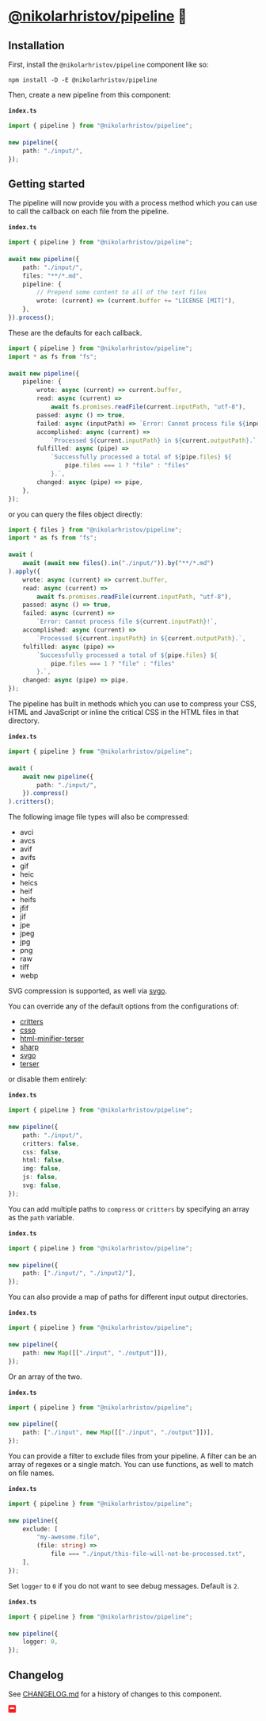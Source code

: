 # [@nikolarhristov/pipeline] 🧪

## Installation

First, install the `@nikolarhristov/pipeline` component like so:

```
npm install -D -E @nikolarhristov/pipeline
```

Then, create a new pipeline from this component:

**`index.ts`**

```ts
import { pipeline } from "@nikolarhristov/pipeline";

new pipeline({
	path: "./input/",
});
```

## Getting started

The pipeline will now provide you with a process method which you can use to
call the callback on each file from the pipeline.

**`index.ts`**

```ts
import { pipeline } from "@nikolarhristov/pipeline";

await new pipeline({
	path: "./input/",
	files: "**/*.md",
	pipeline: {
		// Prepend some content to all of the text files
		wrote: (current) => (current.buffer += "LICENSE [MIT]"),
	},
}).process();
```

These are the defaults for each callback.

```ts
import { pipeline } from "@nikolarhristov/pipeline";
import * as fs from "fs";

await new pipeline({
	pipeline: {
		wrote: async (current) => current.buffer,
		read: async (current) =>
			await fs.promises.readFile(current.inputPath, "utf-8"),
		passed: async () => true,
		failed: async (inputPath) => `Error: Cannot process file ${inputPath}!`,
		accomplished: async (current) =>
			`Processed ${current.inputPath} in ${current.outputPath}.`,
		fulfilled: async (pipe) =>
			`Successfully processed a total of ${pipe.files} ${
				pipe.files === 1 ? "file" : "files"
			}.`,
		changed: async (pipe) => pipe,
	},
});
```

or you can query the files object directly:

```ts
import { files } from "@nikolarhristov/pipeline";
import * as fs from "fs";

await (
	await (await new files().in("./input/")).by("**/*.md")
).apply({
	wrote: async (current) => current.buffer,
	read: async (current) =>
		await fs.promises.readFile(current.inputPath, "utf-8"),
	passed: async () => true,
	failed: async (current) =>
		`Error: Cannot process file ${current.inputPath}!`,
	accomplished: async (current) =>
		`Processed ${current.inputPath} in ${current.outputPath}.`,
	fulfilled: async (pipe) =>
		`Successfully processed a total of ${pipe.files} ${
			pipe.files === 1 ? "file" : "files"
		}.`,
	changed: async (pipe) => pipe,
});
```

The pipeline has built in methods which you can use to compress your CSS, HTML
and JavaScript or inline the critical CSS in the HTML files in that directory.

**`index.ts`**

```ts
import { pipeline } from "@nikolarhristov/pipeline";

await (
	await new pipeline({
		path: "./input/",
	}).compress()
).critters();
```

The following image file types will also be compressed:

-   avci
-   avcs
-   avif
-   avifs
-   gif
-   heic
-   heics
-   heif
-   heifs
-   jfif
-   jif
-   jpe
-   jpeg
-   jpg
-   png
-   raw
-   tiff
-   webp

SVG compression is supported, as well via [svgo].

You can override any of the default options from the configurations of:

-   [critters](https://github.com/GoogleChromeLabs/critters#usage)
-   [csso](https://github.com/css/csso#minifysource-options)
-   [html-minifier-terser](https://github.com/terser/html-minifier-terser#options-quick-reference)
-   [sharp](https://sharp.pixelplumbing.com/api-output#jpeg)
-   [svgo](https://github.com/svg/svgo#configuration)
-   [terser](https://github.com/terser/terser#minify-options-structure)

or disable them entirely:

**`index.ts`**

```ts
import { pipeline } from "@nikolarhristov/pipeline";

new pipeline({
	path: "./input/",
	critters: false,
	css: false,
	html: false,
	img: false,
	js: false,
	svg: false,
});
```

You can add multiple paths to `compress` or `critters` by specifying an array as
the `path` variable.

**`index.ts`**

```ts
import { pipeline } from "@nikolarhristov/pipeline";

new pipeline({
	path: ["./input/", "./input2/"],
});
```

You can also provide a map of paths for different input output directories.

**`index.ts`**

```ts
import { pipeline } from "@nikolarhristov/pipeline";

new pipeline({
	path: new Map([["./input", "./output"]]),
});
```

Or an array of the two.

**`index.ts`**

```ts
import { pipeline } from "@nikolarhristov/pipeline";

new pipeline({
	path: ["./input", new Map([["./input", "./output"]])],
});
```

You can provide a filter to exclude files from your pipeline. A filter can be an
array of regexes or a single match. You can use functions, as well to match on
file names.

**`index.ts`**

```ts
import { pipeline } from "@nikolarhristov/pipeline";

new pipeline({
	exclude: [
		"my-awesome.file",
		(file: string) =>
			file === "./input/this-file-will-not-be-processed.txt",
	],
});
```

Set `logger` to `0` if you do not want to see debug messages. Default is `2`.

**`index.ts`**

```ts
import { pipeline } from "@nikolarhristov/pipeline";

new pipeline({
	logger: 0,
});
```

[@nikolarhristov/pipeline]: https://npmjs.org/@nikolarhristov/pipeline
[svgo]: https://npmjs.org/svgo

## Changelog

See [CHANGELOG.md](CHANGELOG.md) for a history of changes to this component.

[![Lightrix logo](https://raw.githubusercontent.com/Lightrix/npm/main/.github/img/favicon.png "Built with Lightrix/npm")](https://github.com/Lightrix/npm)
